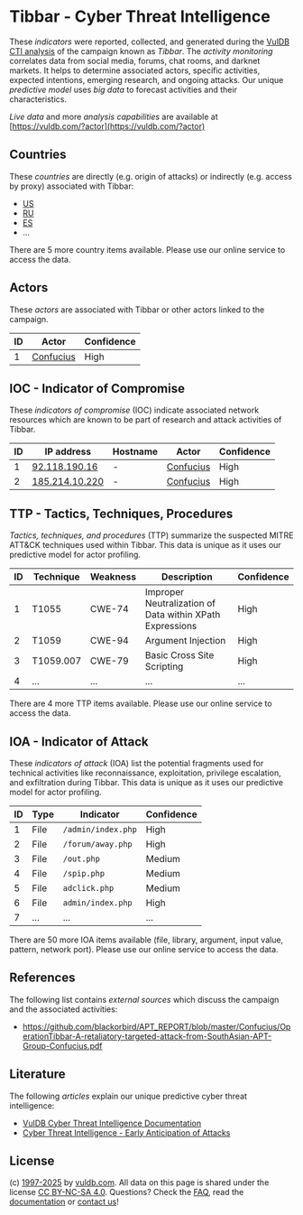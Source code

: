 # Tibbar - Cyber Threat Intelligence

These _indicators_ were reported, collected, and generated during the [VulDB CTI analysis](https://vuldb.com/?kb.cti) of the campaign known as _Tibbar_. The _activity monitoring_ correlates data from social media, forums, chat rooms, and darknet markets. It helps to determine associated actors, specific activities, expected intentions, emerging research, and ongoing attacks. Our unique _predictive model_ uses _big data_ to forecast activities and their characteristics.

_Live data_ and more _analysis capabilities_ are available at [https://vuldb.com/?actor](https://vuldb.com/?actor)

## Countries

These _countries_ are directly (e.g. origin of attacks) or indirectly (e.g. access by proxy) associated with Tibbar:

* [US](https://vuldb.com/?country.us)
* [RU](https://vuldb.com/?country.ru)
* [ES](https://vuldb.com/?country.es)
* ...

There are 5 more country items available. Please use our online service to access the data.

## Actors

These _actors_ are associated with Tibbar or other actors linked to the campaign.

ID | Actor | Confidence
-- | ----- | ----------
1 | [Confucius](https://vuldb.com/?actor.confucius) | High

## IOC - Indicator of Compromise

These _indicators of compromise_ (IOC) indicate associated network resources which are known to be part of research and attack activities of Tibbar.

ID | IP address | Hostname | Actor | Confidence
-- | ---------- | -------- | ----- | ----------
1 | [92.118.190.16](https://vuldb.com/?ip.92.118.190.16) | - | [Confucius](https://vuldb.com/?actor.confucius) | High
2 | [185.214.10.220](https://vuldb.com/?ip.185.214.10.220) | - | [Confucius](https://vuldb.com/?actor.confucius) | High

## TTP - Tactics, Techniques, Procedures

_Tactics, techniques, and procedures_ (TTP) summarize the suspected MITRE ATT&CK techniques used within Tibbar. This data is unique as it uses our predictive model for actor profiling.

ID | Technique | Weakness | Description | Confidence
-- | --------- | -------- | ----------- | ----------
1 | T1055 | CWE-74 | Improper Neutralization of Data within XPath Expressions | High
2 | T1059 | CWE-94 | Argument Injection | High
3 | T1059.007 | CWE-79 | Basic Cross Site Scripting | High
4 | ... | ... | ... | ...

There are 4 more TTP items available. Please use our online service to access the data.

## IOA - Indicator of Attack

These _indicators of attack_ (IOA) list the potential fragments used for technical activities like reconnaissance, exploitation, privilege escalation, and exfiltration during Tibbar. This data is unique as it uses our predictive model for actor profiling.

ID | Type | Indicator | Confidence
-- | ---- | --------- | ----------
1 | File | `/admin/index.php` | High
2 | File | `/forum/away.php` | High
3 | File | `/out.php` | Medium
4 | File | `/spip.php` | Medium
5 | File | `adclick.php` | Medium
6 | File | `admin/index.php` | High
7 | ... | ... | ...

There are 50 more IOA items available (file, library, argument, input value, pattern, network port). Please use our online service to access the data.

## References

The following list contains _external sources_ which discuss the campaign and the associated activities:

* https://github.com/blackorbird/APT_REPORT/blob/master/Confucius/OperationTibbar-A-retaliatory-targeted-attack-from-SouthAsian-APT-Group-Confucius.pdf

## Literature

The following _articles_ explain our unique predictive cyber threat intelligence:

* [VulDB Cyber Threat Intelligence Documentation](https://vuldb.com/?kb.cti)
* [Cyber Threat Intelligence - Early Anticipation of Attacks](https://www.scip.ch/en/?labs.20201022)

## License

(c) [1997-2025](https://vuldb.com/?kb.changelog) by [vuldb.com](https://vuldb.com/?kb.about). All data on this page is shared under the license [CC BY-NC-SA 4.0](https://creativecommons.org/licenses/by-nc-sa/4.0/). Questions? Check the [FAQ](https://vuldb.com/?kb.faq), read the [documentation](https://vuldb.com/?kb) or [contact us](https://vuldb.com/?contact)!
